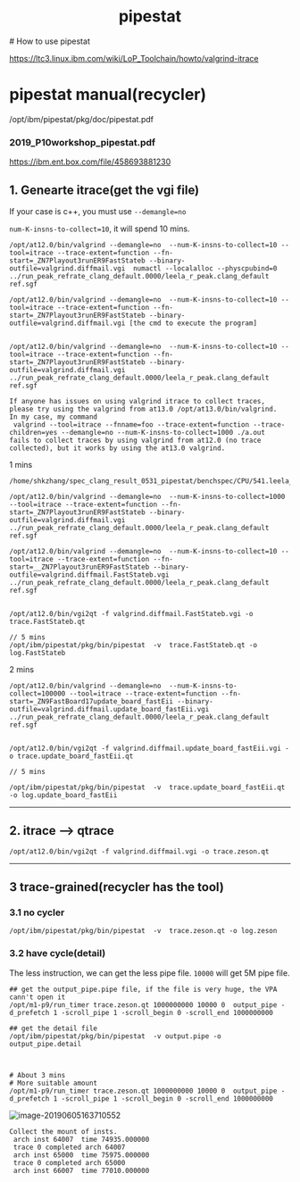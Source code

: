 <h1 align="center">pipestat</h1>
# How to use pipestat 

https://ltc3.linux.ibm.com/wiki/LoP_Toolchain/howto/valgrind-itrace



# pipestat manual(recycler)

/opt/ibm/pipestat/pkg/doc/pipestat.pdf



### 2019_P10workshop_pipestat.pdf

https://ibm.ent.box.com/file/458693881230





## 1. Genearte itrace(get the vgi file)

If your case is c++, you must use `--demangle=no`

`num-K-insns-to-collect=10`, it will spend 10 mins.

```shell
/opt/at12.0/bin/valgrind --demangle=no  --num-K-insns-to-collect=10 --tool=itrace --trace-extent=function --fn-start=_ZN7Playout3runER9FastStateb --binary-outfile=valgrind.diffmail.vgi  numactl --localalloc --physcpubind=0 ../run_peak_refrate_clang_default.0000/leela_r_peak.clang_default ref.sgf

/opt/at12.0/bin/valgrind --demangle=no  --num-K-insns-to-collect=10 --tool=itrace --trace-extent=function --fn-start=_ZN7Playout3runER9FastStateb --binary-outfile=valgrind.diffmail.vgi [the cmd to execute the program]


/opt/at12.0/bin/valgrind --demangle=no  --num-K-insns-to-collect=10 --tool=itrace --trace-extent=function --fn-start=_ZN7Playout3runER9FastStateb --binary-outfile=valgrind.diffmail.vgi  ../run_peak_refrate_clang_default.0000/leela_r_peak.clang_default ref.sgf
```



```
If anyone has issues on using valgrind itrace to collect traces, please try using the valgrind from at13.0 /opt/at13.0/bin/valgrind.
In my case, my command
 valgrind --tool=itrace --fnname=foo --trace-extent=function --trace-children=yes --demangle=no --num-K-insns-to-collect=1000 ./a.out
fails to collect traces by using valgrind from at12.0 (no trace collected), but it works by using the at13.0 valgrind.
```





1 mins

```shell
/home/shkzhang/spec_clang_result_0531_pipestat/benchspec/CPU/541.leela_r/run/run_peak_refrate_clang_default.0000

/opt/at12.0/bin/valgrind --demangle=no  --num-K-insns-to-collect=1000 --tool=itrace --trace-extent=function --fn-start=_ZN7Playout3runER9FastStateb --binary-outfile=valgrind.diffmail.vgi  ../run_peak_refrate_clang_default.0000/leela_r_peak.clang_default ref.sgf
```





```shell
/opt/at12.0/bin/valgrind --demangle=no  --num-K-insns-to-collect=10 --tool=itrace --trace-extent=function --fn-start=__ZN7Playout3runER9FastStateb --binary-outfile=valgrind.diffmail.FastStateb.vgi  ../run_peak_refrate_clang_default.0000/leela_r_peak.clang_default ref.sgf


/opt/at12.0/bin/vgi2qt -f valgrind.diffmail.FastStateb.vgi -o trace.FastStateb.qt

// 5 mins
/opt/ibm/pipestat/pkg/bin/pipestat  -v  trace.FastStateb.qt -o log.FastStateb
```





2 mins

```shell
/opt/at12.0/bin/valgrind --demangle=no  --num-K-insns-to-collect=100000 --tool=itrace --trace-extent=function --fn-start=_ZN9FastBoard17update_board_fastEii --binary-outfile=valgrind.diffmail.update_board_fastEii.vgi  ../run_peak_refrate_clang_default.0000/leela_r_peak.clang_default ref.sgf


/opt/at12.0/bin/vgi2qt -f valgrind.diffmail.update_board_fastEii.vgi -o trace.update_board_fastEii.qt

// 5 mins

/opt/ibm/pipestat/pkg/bin/pipestat  -v  trace.update_board_fastEii.qt -o log.update_board_fastEii
```



---------

## 2. itrace —> qtrace

```shell
/opt/at12.0/bin/vgi2qt -f valgrind.diffmail.vgi -o trace.zeson.qt
```

--------

## 3 trace-grained(recycler has the tool)

### 3.1 no cycler

```shell
/opt/ibm/pipestat/pkg/bin/pipestat  -v  trace.zeson.qt -o log.zeson
```



### 3.2 have cycle(detail)

The less instruction, we can get the less pipe file. `10000` will get 5M pipe file.

```shell
## get the output_pipe.pipe file, if the file is very huge, the VPA cann't open it
/opt/m1-p9/run_timer trace.zeson.qt 1000000000 10000 0  output_pipe -d_prefetch 1 -scroll_pipe 1 -scroll_begin 0 -scroll_end 1000000000

## get the detail file
/opt/ibm/pipestat/pkg/bin/pipestat  -v output.pipe -o output_pipe.detail



# About 3 mins
# More suitable amount
/opt/m1-p9/run_timer trace.zeson.qt 1000000000 10000 0  output_pipe -d_prefetch 1 -scroll_pipe 1 -scroll_begin 0 -scroll_end 1000000000

```

![image-20190605163710552](assets/image-20190605163710552.png)



```shell
Collect the mount of insts. 
 arch inst 64007  time 74935.000000
 trace 0 completed arch 64007
 arch inst 65000  time 75975.000000
 trace 0 completed arch 65000
 arch inst 66007  time 77010.000000
```

